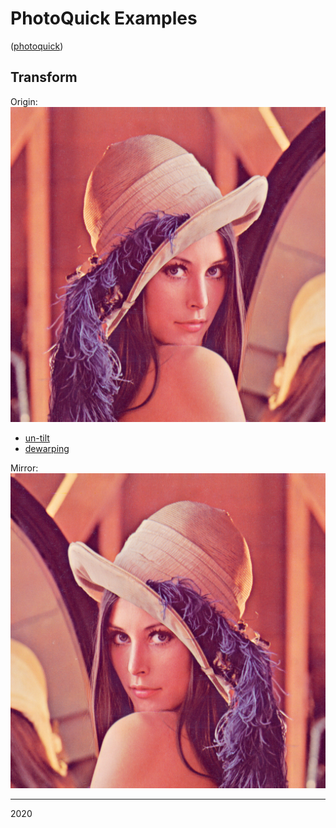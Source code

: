 # PhotoQuick Examples

([photoquick](https://github.com/ImageProcessing-ElectronicPublications/photoquick))

## Transform

Origin:  
![orig](../../orig/lena.png)

* [un-tilt](./un-tilt)
* [dewarping](./dewarping)

Mirror:  
![mirror](./lena.mirror.png)

----

2020
